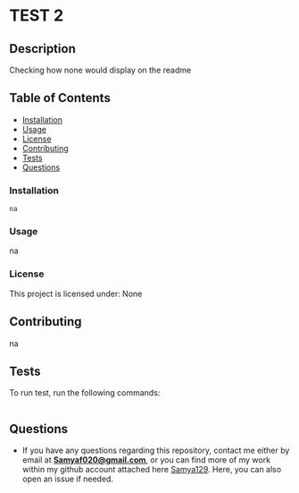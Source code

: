 # TEST 2 

  ## Description 
  
  Checking how none would display on the readme
  
  ## Table of Contents
  
  * [Installation](#installation)
  * [Usage](#usage)
  * [License](#license)
  * [Contributing](#contributing)
  * [Tests](#tests)
  * [Questions](#questions)
  
  ### Installation
  
  ```
  na
  ```
  
  ### Usage
  
  na
  
  ### License 
  
   This project is licensed under: None
  
  ## Contributing 
  
  na
  
  ## Tests
  
  To run test, run the following commands:
  
  ```
  
  ```
  
  ## Questions
  
  * If you have any questions regarding this repository, contact me either by email at **Samyaf020@gmail.com**, or you can find more of my work within my github account attached here [Samya129](https://github.com/Samya129). Here, you can also open an issue if needed.
   
  